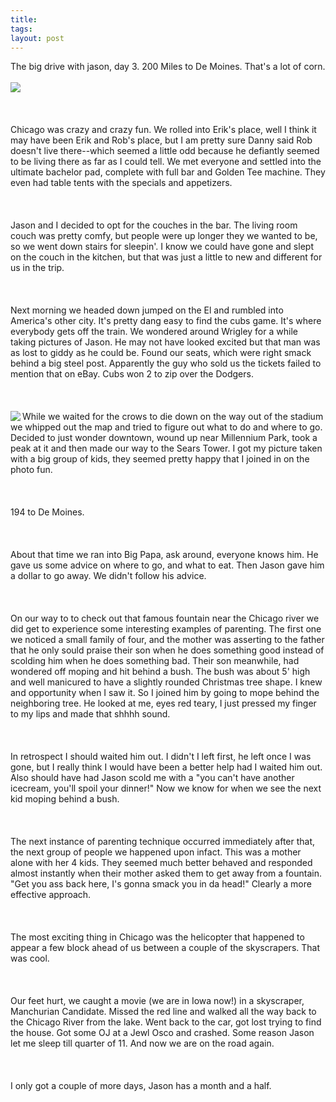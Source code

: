 ```yaml
---
title:  
tags: 
layout: post
---
```

The big drive with jason, day 3. 200 Miles to De Moines.  That's a lot of corn. <br /><br /><img src="http://fuzzymonk.com/photos/blog/image/595/iowawelcome.jpg" align="center" /><br /><br /><br /><br />Chicago was crazy and crazy fun.  We rolled into Erik's place, well I think it may have been Erik and Rob's place, but I am pretty sure Danny said Rob doesn't live there--which seemed a little odd because he defiantly seemed to be living there as far as I could tell.  We met everyone and settled into the ultimate bachelor pad, complete with full bar and Golden Tee machine.  They even had table tents with the specials and appetizers. <br /><br /><br /><br />Jason and I decided to opt for the couches in the bar.  The living room couch was pretty comfy, but people were up longer they we wanted to be, so we went down stairs for sleepin'.  I know we could have gone and slept on the couch in the kitchen, but that was just a little to new and different for us in the trip.  <br /><br /><br /><br />Next morning we headed down jumped on the El and rumbled into America's other city.  It's pretty dang easy to find the cubs game.  It's where everybody gets off the train.  We wondered around Wrigley for a while taking pictures of Jason.  He may not have looked excited but that man was as lost to giddy as he could be.  Found our seats, which were right smack behind a big steel post.  Apparently the guy who sold us the tickets failed to mention that on eBay. Cubs won 2 to zip over the Dodgers. <br /><br /><br /><br /><img src="http://fuzzymonk.com/photos/blog/image/595/sears.jpg" align="left" />While we waited for the crows to die down on the way out of the stadium we whipped out the map and tried to figure out what to do and where to go.  Decided to just wonder downtown, wound up near Millennium Park, took a peak at it and then made our way to the Sears Tower. I got my picture taken with a big group of kids, they seemed pretty happy that I joined in on the photo fun.<br /><br /><br /><br />194 to De Moines.<br /><br /><br /><br />About that time we ran into Big Papa, ask around, everyone knows him.  He gave us some advice on where to go, and what to eat.  Then Jason gave him a dollar to go away.  We didn't follow his advice.<br /><br /><br /><br />On our way to to check out that famous fountain near the Chicago river we did get to experience some interesting examples of parenting.  The first one we noticed a small family of four, and the mother was asserting to the father that he only sould praise their son when he does something good instead of scolding him when he does something bad.  Their son meanwhile, had wondered off moping and hit behind a bush.  The bush was about 5' high and well manicured to have a slightly rounded Christmas tree shape.  I knew and opportunity when I saw it.  So I joined him by going to mope behind the neighboring tree.  He looked at me, eyes red teary, I just pressed my finger to my lips and made that shhhh sound. <br /><br /><br /><br />In retrospect I should waited him out.  I didn't I left first, he left once I was gone, but I really think I would have been a better help had I waited him out.  Also should have had Jason scold me with a "you can't have another icecream, you'll spoil your dinner!" Now we know for when we see the next kid moping behind a bush. <br /><br /><br /><br />The next instance of parenting technique occurred immediately after that, the next group of people we happened upon infact.  This was a mother alone with her 4 kids.  They seemed much better behaved and responded almost instantly when their mother asked them to get away from a fountain.  "Get you    ass back here, I's gonna smack you in da head!"  Clearly a more effective approach.<br /><br /><br /><br />The most exciting thing in Chicago was the helicopter that happened to appear a few block ahead of us between a couple of the skyscrapers.  That was cool.<br /><br /><br /><br />Our feet hurt, we caught a movie (we are in Iowa now!) in a skyscraper, Manchurian Candidate.  Missed the red line and walked all the way back to the Chicago River from the lake. Went back to the car, got lost trying to find the house. Got some OJ at a Jewl Osco and crashed.  Some reason Jason let me sleep till quarter of 11.  And now we are on the road again. <br /><br /><br /><br />I only got a couple of more days, Jason has a month and a half.<br /><br />
